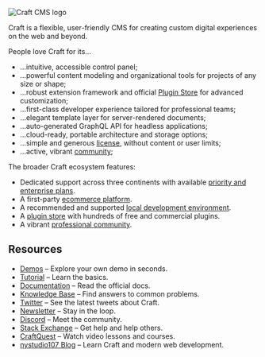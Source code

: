![Craft CMS logo](https://craftcms.com/craftcms.svg)

Craft is a flexible, user-friendly CMS for creating custom digital experiences on the web and beyond.

People love Craft for its…

- …intuitive, accessible control panel;
- …powerful content modeling and organizational tools for projects of any size or shape;
- …robust extension framework and official [Plugin Store](https://plugins.craftcms.com/) for advanced customization;
- …first-class developer experience tailored for professional teams;
- …elegant template layer for server-rendered documents;
- …auto-generated GraphQL API for headless applications;
- …cloud-ready, portable architecture and storage options;
- …simple and generous [license](https://craftcms.com/license), without content or user limits;
- …active, vibrant [community](https://craftcms.com/community);

The broader Craft ecosystem features:

- Dedicated support across three continents with available [priority and enterprise plans](https://craftcms.com/support-services).
- A first-party [ecommerce platform](https://craftcms.com/commerce).
- A recommended and supported [local development environment](https://ddev.com/).
- A [plugin store](https://plugins.craftcms.com/) with hundreds of free and commercial plugins.
- A vibrant [professional community](https://craftcms.com/community).

## Resources

- [Demos](https://craftcms.com/demo) – Explore your own demo in seconds.
- [Tutorial](https://craftcms.com/docs/getting-started-tutorial/) – Learn the basics.
- [Documentation](https://craftcms.com/docs/) – Read the official docs.
- [Knowledge Base](https://craftcms.com/knowledge-base) – Find answers to common problems.
- [Twitter](https://twitter.com/hashtag/craftcms) – See the latest tweets about Craft.
- [Newsletter](https://craftcms.com/newsletter/) – Stay in the loop.
- [Discord](https://craftcms.com/discord) – Meet the community.
- [Stack Exchange](http://craftcms.stackexchange.com/) – Get help and help others.
- [CraftQuest](https://craftquest.io/) – Watch video lessons and courses.
- [nystudio107 Blog](https://nystudio107.com/blog) – Learn Craft and modern web development.
